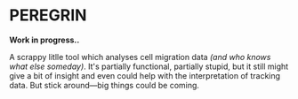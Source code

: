 # PEREGRIN

**Work in progress..**

A scrappy litlle tool which analyses cell migration data _(and who knows what else someday)_. It's partially functional, partially stupid, but it still might give a bit of insight and even could help with the interpretation of tracking data. But stick around—big things could be coming.
